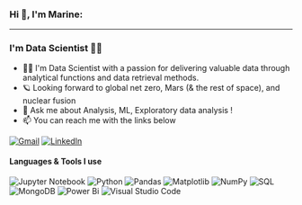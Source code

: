 
### Hi 👋, I'm Marine:

------------------------------------------------------------------------------------------------------------------
###  I'm Data Scientist 👩‍💻 

- 👩‍💻 I'm Data Scientist with a passion for delivering valuable data through analytical functions and data retrieval methods.
- 🪐 Looking forward to global net zero, Mars (& the rest of space), and nuclear fusion
- :speech_balloon: Ask me about Analysis, ML, Exploratory data analysis !
- :mailbox: You can reach me with the links below


[![Gmail](https://img.shields.io/badge/-GMAIL-D14836?style=flat-square&logo=gmail&logoColor=white)](mailto:marine.alraqdi@gmail.com)
[![LinkedIn](https://img.shields.io/badge/-LINKEDIN-0077B5?style=flat-square&logo=linkedin&logoColor=white)](https://www.linkedin.com/in/marine-alraqdi-8450a41a1)


#### Languages & Tools I use

![Jupyter Notebook](https://img.shields.io/badge/jupyter-%23FA0F00.svg?sstyle=flat-square&logo=jupyter&logoColor=white)
![Python](https://img.shields.io/badge/Python-3766AB?style=flat-square&logo=Python&logoColor=white)
![Pandas](https://img.shields.io/badge/pandas-%23150458.svg?style=flat-square&logo=pandas&logoColor=white)
![Matplotlib](https://img.shields.io/badge/Matplotlib-%23ffffff.svg?style=flat-square&logo=Matplotlib&logoColor=white)
![NumPy](https://img.shields.io/badge/numpy-%23013243.svg?style=flat-square&logo=numpy&logoColor=white)
![SQL](https://img.shields.io/badge/-SQL-000000?style=flat&logo=postgresqlogoColor=white)
![MongoDB](https://img.shields.io/badge/MongoDB-%234ea94b.svg?style=flat-square&logo=mongodb&logoColor=white)
![Power Bi](https://img.shields.io/badge/power_bi-F2C811?style=flat-square&logo=powerbi&logoColor=black)
![Visual Studio Code](https://img.shields.io/badge/Visual_Studio_Code-007ACC?style=flat-square&logo=Visual-Studio-Code&logoColor=white)



